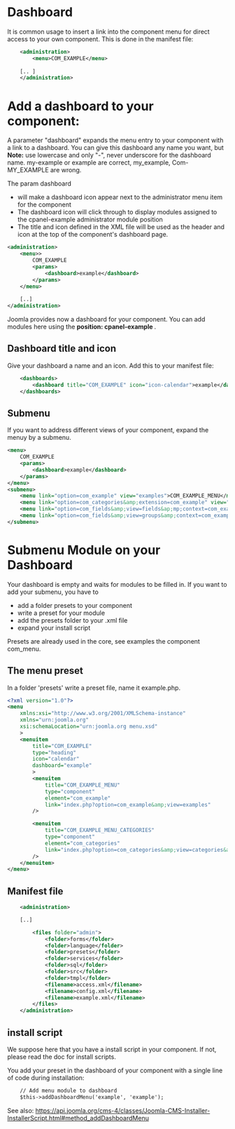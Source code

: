 Dashboard
=======================
It is common usage to insert a link into the component menu for direct access to your own component.
This is done in the manifest file: 

```xml title="Menu item Component in example.xml "
    <administration>
	    <menu>COM_EXAMPLE</menu>
	
	[.. ]
	</administration>
```
Add a dashboard to your component:
==================================

A parameter "dashboard" expands the menu entry to your component with a link to a dashboard. You can give this dashboard any name you want, but <strong> Note:</strong> use lowercase and only "-", never underscore for the dashboard name.
my-example or example are correct, my_example, Com-MY_EXAMPLE are wrong.

The param dashboard
- will make a dashboard icon appear next to the administrator menu item for the component
- The dashboard icon will click through to display modules assigned to the cpanel-example administrator module position
- The title and icon defined in the XML file will be used as the header and icon at the top of the component's dashboard page.

```xml title="Dashboard Link "
<administration>
	<menu>>
		COM_EXAMPLE
		<params>
			<dashboard>example</dashboard>
		</params>
	</menu>
	
	[..]
</administration>
```
Joomla provides now a dashboard for your component. You can add modules here using the <strong> position: cpanel-example </strong>. 

## Dashboard title and icon 

Give your dashboard a name and an icon. Add this to your manifest file:

```xml title="Dashboard title and icon"
    <dashboards>
		<dashboard title="COM_EXAMPLE" icon="icon-calendar">example</dashboard>
	</dashboards>
```

## Submenu
If you want to address different views of your component, expand the menuy by a submenu.  

```xml title="Submenu items"
<menu>
	COM_EXAMPLE
	<params>
		<dashboard>example</dashboard>
	</params>
</menu>
<submenu>
	<menu link="option=com_example" view="examples">COM_EXAMPLE_MENU</menu>
	<menu link="option=com_categories&amp;extension=com_example" view="categories">COM_EXAMPLE_ENU_CATEGORIES</menu>
	<menu link="option=com_fields&amp;view=fields&ap;mp;context=com_example.example">COM_EXAMPLE_MENU_FIELDS</menu>
	<menu link="option=com_fields&amp;view=groups&amp;context=com_example.example">COM_EXAMPLE_MENU_FIELD_GROUPS</menu>
</submenu>
```

# Submenu Module on your Dashboard

Your dashboard is empty and waits for modules to be filled in. If you want to add your submenu, you have to
- add a folder presets to your component
- write a preset for your module
- add the presets folder to your .xml file
- expand your install script

Presets are already used in the core, see examples the component com_menu.

## The menu preset

In a folder 'presets' write a preset file, name it example.php. 

```xml title="presets/example.xml"
<?xml version="1.0"?>
<menu
	xmlns:xsi="http://www.w3.org/2001/XMLSchema-instance"
	xmlns="urn:joomla.org"
	xsi:schemaLocation="urn:joomla.org menu.xsd"
	>
	<menuitem
		title="COM_EXAMPLE"
		type="heading"
		icon="calendar"
		dashboard="example"
		>
		<menuitem
			title="COM_EXAMPLE_MENU"
			type="component"
			element="com_example"
			link="index.php?option=com_example&amp;view=examples"
		/>

		<menuitem
			title="COM_EXAMPLE_MENU_CATEGORIES"
			type="component"
			element="com_categories"
			link="index.php?option=com_categories&amp;view=categories&amp;extension=com_example"
		/>
	</menuitem>
</menu>
```


## Manifest file

```xml title="New folder in example.xml"
	<administration>

    [..]

		<files folder="admin">
            <folder>forms</folder>
			<folder>language</folder>
            <folder>presets</folder>
			<folder>services</folder>
			<folder>sql</folder>
			<folder>src</folder>
            <folder>tmpl</folder>
            <filename>access.xml</filename>
            <filename>config.xml</filename>
			<filename>example.xml</filename>
		</files>
	</administration>
```

## install script

We suppose here that you have a install script in your component. If not, please read the doc for install scripts.

You add your preset in the dashboard of your component with a single line of code during installation: 

```xml title="installation script"
    // Add menu module to dashboard 
    $this->addDashboardMenu('example', 'example');
```

See also: https://api.joomla.org/cms-4/classes/Joomla-CMS-Installer-InstallerScript.html#method_addDashboardMenu

